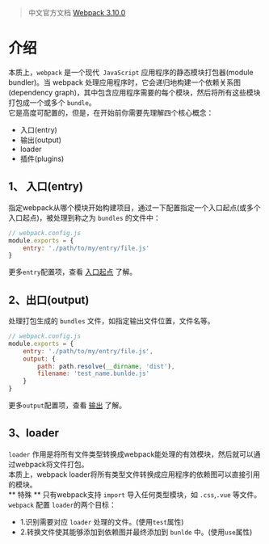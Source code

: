 > 中文官方文档 [Webpack 3.10.0 ](https://doc.webpack-china.org/concepts/)

# 介绍
本质上，`webpack` 是一个现代` JavaScript` 应用程序的静态模块打包器(module bundler)。当 webpack 处理应用程序时，它会递归地构建一个依赖关系图(dependency graph)，其中包含应用程序需要的每个模块，然后将所有这些模块打包成一个或多个 `bundle`。  
它是高度可配置的，但是，在开始前你需要先理解四个核心概念：    
  * 入口(entry)
  * 输出(output)
  * loader
  * 插件(plugins)

## 1、 入口(entry)
指定webpack从哪个模块开始构建项目，通过一下配置指定一个入口起点(或多个入口起点)，被处理到称之为  `bundles` 的文件中：  
```javascript
// webpack.config.js
module.exports = {
    entry: './path/to/my/entry/file.js'
}
```
更多`entry`配置项，查看 [入口起点](https://doc.webpack-china.org/concepts/entry-points) 了解。  

## 2、出口(output)
处理打包生成的 `bundles` 文件，如指定输出文件位置，文件名等。  
```javascript
// webpack.config.js
module.exports = {
    entry: './path/to/my/entry/file.js',
    output: {
        path: path.resolve(__dirname, 'dist'),
        filename: 'test_name.bunlde.js'
    }
}
```
更多`output`配置项，查看 [输出](https://doc.webpack-china.org/configuration/output) 了解。  

## 3、loader
`loader` 作用是将所有文件类型转换成webpack能处理的有效模块，然后就可以通过webpack将文件打包。  
本质上，webpack loader将所有类型文件转换成应用程序的依赖图可以直接引用的模块。  
** 特殊 ** 只有webpack支持 `import` 导入任何类型模块，如 `.css`,`.vue` 等文件。  
`webpack` 配置 `loader`的两个目标：  
  * 1.识别需要对应 `loader` 处理的文件。(使用`test`属性)  
  * 2.转换文件使其能够添加到依赖图并最终添加到 `bunlde` 中。(使用`use`属性)